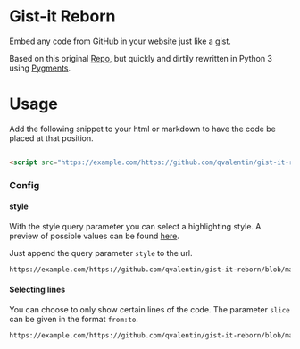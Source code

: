# Gist-it Reborn

Embed any code from GitHub in your website just like a gist.

Based on this original [Repo](https://github.com/robertkrimen/gist-it), but quickly and dirtily rewritten in Python 3 using [Pygments](https://pygments.org/).

# Usage

Add the following snippet to your html or markdown to have the code be placed at that position.

```html

<script src="https://example.com/https://github.com/qvalentin/gist-it-reborn/blob/main/server.py"></script>

```

### Config

#### style

With the style query parameter you can select a highlighting style. A preview of possible values can be found [here](https://help.farbox.com/pygments.html).

Just append the query parameter `style` to the url.

```html
https://example.com/https://github.com/qvalentin/gist-it-reborn/blob/main/server.py?style=monokai

```

#### Selecting lines

You can choose to only show certain lines of the code. The parameter `slice` can be given in the format `from:to`.

```html
https://example.com/https://github.com/qvalentin/gist-it-reborn/blob/main/server.py?slice=5:20

```





